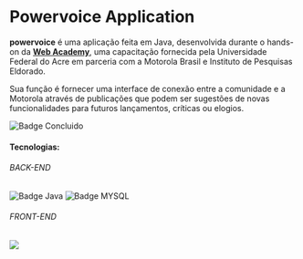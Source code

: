 # Powervoice Application
**powervoice** é uma aplicação feita em Java, desenvolvida durante o hands-on da [**Web Academy**](http://200.129.173.65/), uma capacitação fornecida pela Universidade Federal do Acre em parceria com a Motorola Brasil e Instituto de Pesquisas Eldorado.

Sua função é fornecer uma interface de conexão entre a comunidade e a Motorola através de publicações que podem ser sugestões de novas funcionalidades para futuros lançamentos, críticas ou elogios.

![Badge Concluido](http://img.shields.io/static/v1?label=STATUS&message=CONCLUIDO&color=GREEN&style=for-the-badge)

#### Tecnologias:

###### BACK-END

![Badge Java](https://img.shields.io/badge/Java-ED8B00?style=for-the-badge&logo=java&logoColor=white)
![Badge MYSQL](https://img.shields.io/badge/MySQL-00000F?style=for-the-badge&logo=mysql&logoColor=white)

###### FRONT-END

<img src="	https://img.shields.io/badge/Angular-DD0031?style=for-the-badge&logo=angular&logoColor=white" />
